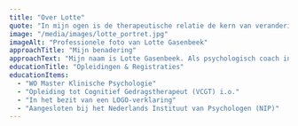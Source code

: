 ```yaml
---
title: "Over Lotte"
quote: "In mijn ogen is de therapeutische relatie de kern van verandering. Ik geloof dat je pas echt verder komt als je je veilig, gezien en serieus genomen voelt. Daarom werk ik niet met afstand, maar vanuit gelijkwaardigheid en oprechte betrokkenheid. We zoeken samen uit wat voor jóú werkt – in jouw tempo, op jouw manier."
image: "/media/images/lotte_portret.jpg"
imageAlt: "Professionele foto van Lotte Gasenbeek"
approachTitle: "Mijn benadering"
approachText: "Mijn naam is Lotte Gasenbeek. Als psychologisch coach in Rotterdam help ik jongvolwassenen en young professionals om meer inzicht te krijgen in zichzelf en hun patronen. Ik bied een veilige en oordeelvrije ruimte waar je open kunt zijn over wat je bezighoudt. Mijn aanpak is persoonlijk en op maat. We kijken niet alleen naar de klachten, maar vooral naar jou als persoon, met jouw unieke krachten en wensen."
educationTitle: "Opleidingen & Registraties"
educationItems:
  - "WO Master Klinische Psychologie"
  - "Opleiding tot Cognitief Gedragstherapeut (VCGT) i.o."
  - "In het bezit van een LOGO-verklaring"
  - "Aangesloten bij het Nederlands Instituut van Psychologen (NIP)"
---
```

